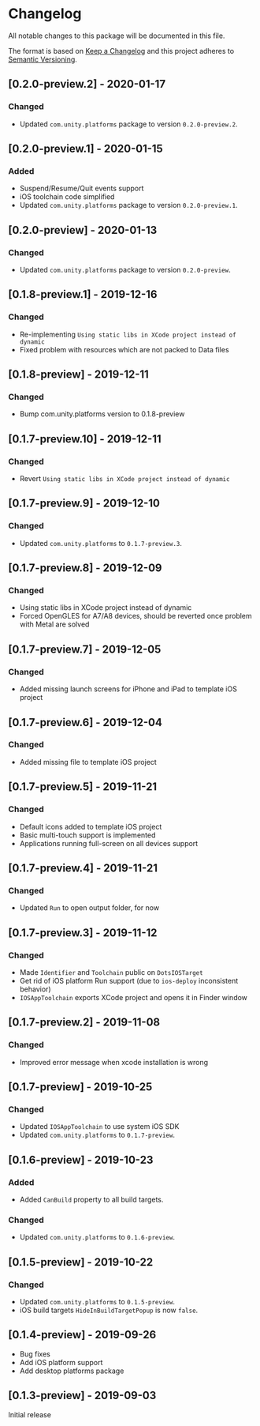 # Changelog
All notable changes to this package will be documented in this file.

The format is based on [Keep a Changelog](http://keepachangelog.com/en/1.0.0/)
and this project adheres to [Semantic Versioning](http://semver.org/spec/v2.0.0.html).

## [0.2.0-preview.2] - 2020-01-17

### Changed
* Updated `com.unity.platforms` package to version `0.2.0-preview.2`.

## [0.2.0-preview.1] - 2020-01-15

### Added
* Suspend/Resume/Quit events support
* iOS toolchain code simplified
* Updated `com.unity.platforms` package to version `0.2.0-preview.1`.

## [0.2.0-preview] - 2020-01-13

### Changed
* Updated `com.unity.platforms` package to version `0.2.0-preview`.

## [0.1.8-preview.1] - 2019-12-16

### Changed
* Re-implementing `Using static libs in XCode project instead of dynamic`
* Fixed problem with resources which are not packed to Data files

## [0.1.8-preview] - 2019-12-11

### Changed
* Bump com.unity.platforms version to 0.1.8-preview

## [0.1.7-preview.10] - 2019-12-11

### Changed
* Revert `Using static libs in XCode project instead of dynamic`

## [0.1.7-preview.9] - 2019-12-10

### Changed
* Updated `com.unity.platforms` to `0.1.7-preview.3`.

## [0.1.7-preview.8] - 2019-12-09

### Changed
* Using static libs in XCode project instead of dynamic
* Forced OpenGLES for A7/A8 devices, should be reverted once problem with Metal are solved

## [0.1.7-preview.7] - 2019-12-05

### Changed
* Added missing launch screens for iPhone and iPad to template iOS project

## [0.1.7-preview.6] - 2019-12-04

### Changed
* Added missing file to template iOS project

## [0.1.7-preview.5] - 2019-11-21

### Changed
* Default icons added to template iOS project
* Basic multi-touch support is implemented
* Applications running full-screen on all devices support

## [0.1.7-preview.4] - 2019-11-21

### Changed
* Updated `Run` to open output folder, for now

## [0.1.7-preview.3] - 2019-11-12

### Changed
* Made `Identifier` and `Toolchain` public on `DotsIOSTarget`
* Get rid of iOS platform Run support (due to `ios-deploy` inconsistent behavior)
* `IOSAppToolchain` exports XCode project and opens it in Finder window

## [0.1.7-preview.2] - 2019-11-08

### Changed
* Improved error message when xcode installation is wrong

## [0.1.7-preview] - 2019-10-25

### Changed
* Updated `IOSAppToolchain` to use system iOS SDK
* Updated `com.unity.platforms` to `0.1.7-preview`.

## [0.1.6-preview] - 2019-10-23

### Added
* Added `CanBuild` property to all build targets.

### Changed
* Updated `com.unity.platforms` to `0.1.6-preview`.

## [0.1.5-preview] - 2019-10-22

### Changed
* Updated `com.unity.platforms` to `0.1.5-preview`.
* iOS build targets `HideInBuildTargetPopup` is now `false`.

## [0.1.4-preview] - 2019-09-26
* Bug fixes  
* Add iOS platform support
* Add desktop platforms package

## [0.1.3-preview] - 2019-09-03
Initial release
